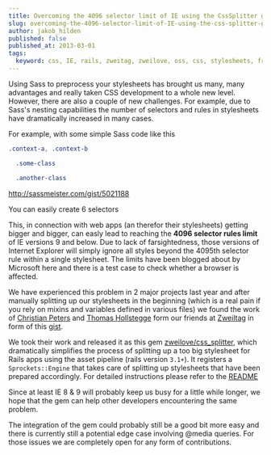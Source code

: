 ```yaml
---
title: Overcoming the 4096 selector limit of IE using the CssSplitter gem
slug: overcoming-the-4096-selector-limit-of-IE-using-the-css-splitter-gem
author: jakob_hilden
published: false
published_at: 2013-03-01
tags:
  keyword: css, IE, rails, zweitag, zweilove, oss, css, stylesheets, frontend, gems
---
```


Using Sass to preprocess your stylesheets has brought us many, many advantages and really taken CSS development to a whole new level.  However, there are also a couple of new challenges.  For example, due to Sass's nesting capabilities the number of selectors and rules in stylesheets have dramatically increased in many cases.

For example, with some simple Sass code like this

```css
.context-a, .context-b

  .some-class

  .another-class
```

http://sassmeister.com/gist/5021188

You can easily create 6 selectors

This, in connection with web apps (an therefor their stylesheets) getting bigger and bigger, can easly lead to reaching the **4096 selector rules limit** of IE versions 9 and below.  Due to lack of farsightedness, those versions of Internet Explorer will simply ignore all styles beyond the 4095th selector rule within a single stylesheet.  The limits have been blogged about by Microsoft here and there is a test case to check whether a browser is affected.


We have experienced this problem in 2 major projects last year and after manually splitting up our stylesheets in the beginning (which is a real pain if you rely on mixins and variables defined in various files) we found the work of [Christian Peters]() and [Thomas Hollstegge]() form our friends at [Zweiltag]() in form of this [gist]().

We took their work and released it as this gem [zweilove/css_splitter](https://github.com/zweilove/css_splitter), which dramatically simplifies the process of splitting up a too big stylesheet for Rails apps using the asset pipeline (rails version `3.1+`).  It registers a `Sprockets::Engine` that takes care of splitting up stylesheets that have been prepared accordingly.  For detailed instructions please refer to the [README]()

Since at least IE 8 & 9 will probably keep us busy for a little while longer, we hope that the gem can help other developers encountering the same problem.

The integration of the gem could probably still be a good bit more easy and there is currently still a potential edge case involving @media queries.  For those issues we are completely open for any form of contributions.






  

